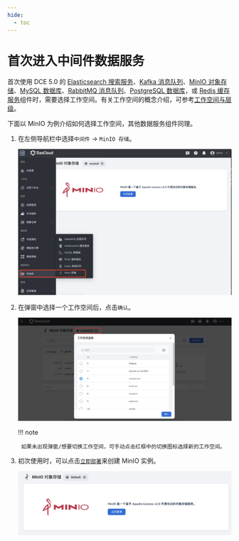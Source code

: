 ```yaml
---
hide:
  - toc
---
```


# 首次进入中间件数据服务

首次使用 DCE 5.0 的 [Elasticsearch 搜索服务](elasticsearch/intro/what.md)、[Kafka 消息队列](./kafka/intro/what.md)、[MinIO 对象存储](./minio/intro/what.md)、[MySQL 数据库](mysql/intro/what.md)、[RabbitMQ 消息队列](rabbitmq/intro/what.md)、[PostgreSQL 数据库](postgresql/intro/what.md)，或 [Redis 缓存服务](./redis/intro/what.md)组件时，需要选择工作空间。有关工作空间的概念介绍，可参考[工作空间与层级](../ghippo/user-guide/workspace/ws-folder.md)。

下面以 MinIO 为例介绍如何选择工作空间，其他数据服务组件同理。

1. 在左侧导航栏中选择`中间件` -> `MinIO 存储`。

    ![选择工作空间](minio/images/first-visit01.png)

2. 在弹窗中选择一个工作空间后，点击`确认`。

    ![选择工作空间](minio/images/login02.png)

    !!! note

        如果未出现弹窗/想要切换工作空间，可手动点击红框中的切换图标选择新的工作空间。

3. 初次使用时，可以点击[`立即部署`](minio/user-guide/create.md)来创建 MinIO 实例。

    ![立即部署](minio/images/what03.png)